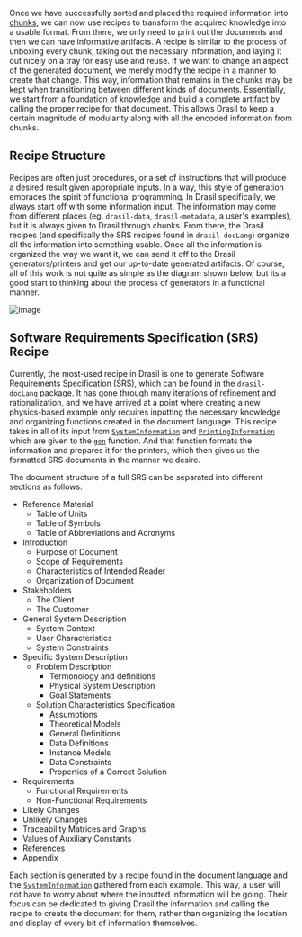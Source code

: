 Once we have successfully sorted and placed the required information into [chunks](Chunks), we can now use recipes to transform the acquired knowledge into a usable format. From there, we only need to print out the documents and then we can have informative artifacts. A recipe is similar to the process of unboxing every chunk, taking out the necessary information, and laying it out nicely on a tray for easy use and reuse. If we want to change an aspect of the generated document, we merely modify the recipe in a manner to create that change. This way, information that remains in the chunks may be kept when transitioning between different kinds of documents. Essentially, we start from a foundation of knowledge and build a complete artifact by calling the proper recipe for that document. This allows Drasil to keep a certain magnitude of modularity along with all the encoded information from chunks.

## Recipe Structure

Recipes are often just procedures, or a set of instructions that will produce a desired result given appropriate inputs. In a way, this style of generation embraces the spirit of functional programming. In Drasil specifically, we always start off with some information input. The information may come from different places (eg. `drasil-data`, `drasil-metadata`, a user's examples), but it is always given to Drasil through chunks. From there, the Drasil recipes (and specifically the SRS recipes found in `drasil-docLang`) organize all the information into something usable. Once all the information is organized the way we want it, we can send it off to the Drasil generators/printers and get our up-to-date generated artifacts. Of course, all of this work is not quite as simple as the diagram shown below, but its a good start to thinking about the process of generators in a functional manner. 

![image](https://user-images.githubusercontent.com/69334555/129757975-2f9f158a-ed1e-4e92-ad5a-535924bfba67.png)

## Software Requirements Specification (SRS) Recipe

Currently, the most-used recipe in Drasil is one to generate Software Requirements Specification (SRS), which can be found in the `drasil-docLang` package. It has gone through many iterations of refinement and rationalization, and we have arrived at a point where creating a new physics-based example only requires inputting the necessary knowledge and organizing functions created in the document language. This recipe takes in all of its input from [`SystemInformation`](https://jacquescarette.github.io/Drasil/docs/full/drasil-database-0.1.1.0/Database-Drasil.html#t:SystemInformation) and [`PrintingInformation`](https://jacquescarette.github.io/Drasil/docs/full/drasil-database-0.1.1.0/Database-Drasil.html#t:PrintingInformation) which are given to the [`gen`](https://jacquescarette.github.io/Drasil/docs/full/drasil-database-0.1.1.0/Database-Drasil.html#v:gen) function. And that function formats the information and prepares it for the printers, which then gives us the formatted SRS documents in the manner we desire.

The document structure of a full SRS can be separated into different sections as follows:
- Reference Material
  - Table of Units
  - Table of Symbols
  - Table of Abbreviations and Acronyms
- Introduction
  - Purpose of Document
  - Scope of Requirements
  - Characteristics of Intended Reader
  - Organization of Document
- Stakeholders
  - The Client
  - The Customer
- General System Description
  - System Context
  - User Characteristics
  - System Constraints
- Specific System Description
  - Problem Description
    - Termonology and definitions
    - Physical System Description
    - Goal Statements
  - Solution Characteristics Specification
    - Assumptions
    - Theoretical Models
    - General Definitions
    - Data Definitions
    - Instance Models
    - Data Constraints
    - Properties of a Correct Solution
- Requirements
  - Functional Requirements
  - Non-Functional Requirements
- Likely Changes
- Unlikely Changes
- Traceability Matrices and Graphs
- Values of Auxiliary Constants
- References
- Appendix

Each section is generated by a recipe found in the document language and the [`SystemInformation`](https://jacquescarette.github.io/Drasil/docs/full/drasil-database-0.1.1.0/Database-Drasil.html#t:SystemInformation) gathered from each example. This way, a user will not have to worry about where the inputted information will be going. Their focus can be dedicated to giving Drasil the information and calling the recipe to create the document for them, rather than organizing the location and display of every bit of information themselves.

